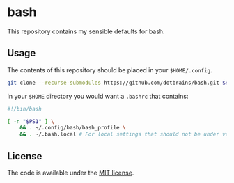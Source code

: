# bash

This repository contains my sensible defaults for bash.

## Usage

The contents of this repository should be placed in your `$HOME/.config`.

```bash
git clone --recurse-submodules https://github.com/dotbrains/bash.git $HOME/.config/bash
```

In your `$HOME` directory you would want a `.bashrc` that contains:

```bash
#!/bin/bash

[ -n "$PS1" ] \
    && . ~/.config/bash/bash_profile \
    && . ~/.bash.local # For local settings that should not be under version control.
```

## License

The code is available under the [MIT license](LICENSE).

